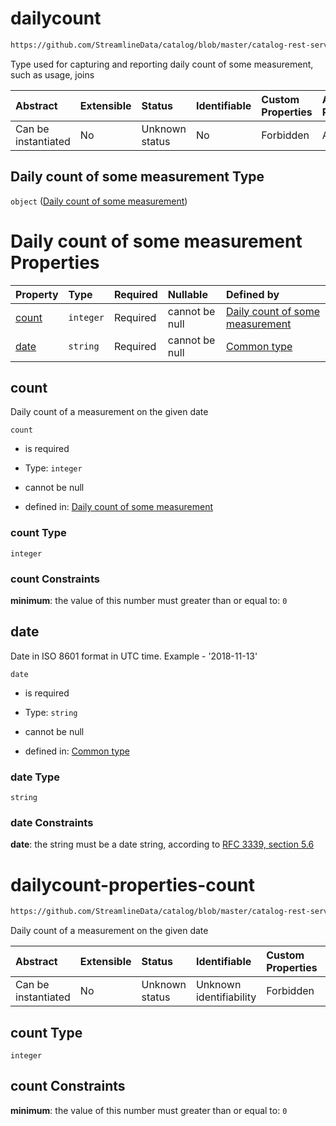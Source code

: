 # dailycount

```txt
https://github.com/StreamlineData/catalog/blob/master/catalog-rest-service/src/main/resources/json/schema/type/dailyCount.json
```

Type used for capturing and reporting daily count of some measurement, such as usage, joins

| Abstract            | Extensible | Status         | Identifiable | Custom Properties | Additional Properties | Access Restrictions | Defined In                                                                  |
| :------------------ | :--------- | :------------- | :----------- | :---------------- | :-------------------- | :------------------ | :-------------------------------------------------------------------------- |
| Can be instantiated | No         | Unknown status | No           | Forbidden         | Allowed               | none                | [dailyCount.json](../https://github.com/StreamlineData/catalog/blob/master/catalog-rest-service/src/main/resources/json/schema/type/dailyCount.json "open original schema") |

## Daily count of some measurement Type

`object` ([Daily count of some measurement](dailycount.md))

# Daily count of some measurement Properties

| Property        | Type      | Required | Nullable       | Defined by                                                                                                                                                                                                           |
| :-------------- | :-------- | :------- | :------------- | :------------------------------------------------------------------------------------------------------------------------------------------------------------------------------------------------------------------- |
| [count](#count) | `integer` | Required | cannot be null | [Daily count of some measurement](#dailycount-properties-count "https://github.com/StreamlineData/catalog/blob/master/catalog-rest-service/src/main/resources/json/schema/type/dailyCount.json#/properties/count") |
| [date](#date)   | `string`  | Required | cannot be null | [Common type](../types/common.md#common-definitions-date)      |

## count

Daily count of a measurement on the given date

`count`

*   is required

*   Type: `integer`

*   cannot be null

*   defined in: [Daily count of some measurement](#dailycount-properties-count "https://github.com/StreamlineData/catalog/blob/master/catalog-rest-service/src/main/resources/json/schema/type/dailyCount.json#/properties/count")

### count Type

`integer`

### count Constraints

**minimum**: the value of this number must greater than or equal to: `0`

## date

Date in ISO 8601 format in UTC time. Example - '2018-11-13'

`date`

*   is required

*   Type: `string`

*   cannot be null

*   defined in: [Common type](../types/common.md#common-definitions-date)

### date Type

`string`

### date Constraints

**date**: the string must be a date string, according to [RFC 3339, section 5.6](https://tools.ietf.org/html/rfc3339 "check the specification")
# dailycount-properties-count

```txt
https://github.com/StreamlineData/catalog/blob/master/catalog-rest-service/src/main/resources/json/schema/type/dailyCount.json#/properties/count
```

Daily count of a measurement on the given date

| Abstract            | Extensible | Status         | Identifiable            | Custom Properties | Additional Properties | Access Restrictions | Defined In                                                                   |
| :------------------ | :--------- | :------------- | :---------------------- | :---------------- | :-------------------- | :------------------ | :--------------------------------------------------------------------------- |
| Can be instantiated | No         | Unknown status | Unknown identifiability | Forbidden         | Allowed               | none                | [dailyCount.json*](../https://github.com/StreamlineData/catalog/blob/master/catalog-rest-service/src/main/resources/json/schema/type/dailyCount.json "open original schema") |

## count Type

`integer`

## count Constraints

**minimum**: the value of this number must greater than or equal to: `0`
